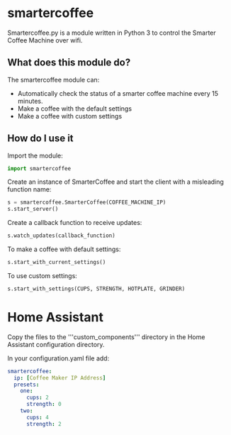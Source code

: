 # smartercoffee

Smartercoffee.py is a module written in Python 3 to control the Smarter Coffee Machine over wifi.

## What does this module do?

The smartercoffee module can:

* Automatically check the status of a smarter coffee machine every 15 minutes.
* Make a coffee with the default settings
* Make a coffee with custom settings

## How do I use it


Import the module:

```python
import smartercoffee
```

Create an instance of SmarterCoffee and start the client with a misleading function name:

```python
s = smartercoffee.SmarterCoffee(COFFEE_MACHINE_IP)
s.start_server()
```

Create a callback function to receive updates:

```python
s.watch_updates(callback_function)
```

To make a coffee with default settings:
```python
s.start_with_current_settings()
```
To use custom settings:
```python
s.start_with_settings(CUPS, STRENGTH, HOTPLATE, GRINDER)
```

# Home Assistant

Copy the files to the '''custom_components''' directory in the Home Assistant configuration directory.

In your configuration.yaml file add:

```yaml
smartercoffee:
  ip: [Coffee Maker IP Address]
  presets:
    one:
      cups: 2
      strength: 0
    two:
      cups: 4
      strength: 2
```
